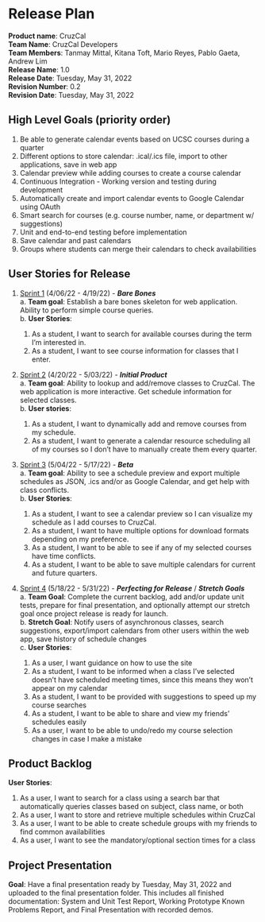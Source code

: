 # Release Plan
**Product name**: CruzCal<br>
**Team Name**: CruzCal Developers<br>
**Team Members**: Tanmay Mittal, Kitana Toft, Mario Reyes, Pablo Gaeta, Andrew Lim<br>
**Release Name**: 1.0<br>
**Release Date**: Tuesday, May 31, 2022<br>
**Revision Number**: 0.2<br>
**Revision Date**: Tuesday, May 31, 2022<br>

## High Level Goals (priority order)
1. Be able to generate calendar events based on UCSC courses during a quarter
1. Different options to store calendar: .ical/.ics file, import to other applications, save in web app
1. Calendar preview while adding courses to create a course calendar
1. Continuous Integration - Working version and testing during development
1. Automatically create and import calendar events to Google Calendar using OAuth
1. Smart search for courses (e.g. course number, name, or department w/ suggestions)
1. Unit and end-to-end testing before implementation
1. Save calendar and past calendars
1. Groups where students can merge their calendars to check availabilities

## User Stories for Release
1. [Sprint 1](#sprint-1-40622---41922---bare-bones) (4/06/22 - 4/19/22) - ***Bare Bones***<br>
    a. **Team goal**: Establish a bare bones skeleton for web application. Ability to perform simple course queries.<br>
    b. **User Stories**:
      1. As a student, I want to search for available courses during the term I’m interested in.
      1. As a student, I want to see course information for classes that I enter.

1. [Sprint 2](#sprint-2-42022---50322---initial-product) (4/20/22 - 5/03/22) - ***Initial Product***<br>
  a. **Team goal**: Ability to lookup and add/remove classes to CruzCal. The web application is more interactive. Get schedule information for selected classes.<br>
  b. **User stories**:
    1. As a student, I want to dynamically add and remove courses from my schedule.
    1. As a student, I want to generate a calendar resource scheduling all of my courses so I don’t have to manually create them every quarter.

1. [Sprint 3](#sprint-3-50422---51722---beta) (5/04/22 - 5/17/22) -  ***Beta***<br>
  a. **Team goal**: Ability to see a schedule preview and export multiple schedules as JSON, .ics and/or as Google Calendar, and get help with class conflicts.<br>
  b. **User Stories**:
    1. As a student, I want to see a calendar preview so I can visualize my schedule as I add courses to CruzCal.
    1. As a student, I want to have multiple options for download formats depending on my preference.
    1. As a student, I want to be able to see if any of my selected courses have time conflicts.
    1. As a student, I want to be able to save multiple calendars for current and future quarters.
1. [Sprint 4](#sprint-4-51822---53122---perfecting-for-release--stretch-goals) (5/18/22 - 5/31/22) - ***Perfecting for Release*** / ***Stretch Goals***<br>
  a. **Team Goal**: Complete the current backlog, add and/or update unit tests, prepare for final presentation, and optionally attempt our stretch goal once project release is ready for launch.<br>
  b. **Stretch Goal**: Notify users of asynchronous classes, search suggestions, export/import calendars from other users within the web app, save history of schedule changes<br>
  c. **User Stories**:
    1. As a user, I want guidance on how to use the site
    1. As a student, I want to be informed when a class I’ve selected doesn’t have scheduled meeting times, since this means they won’t appear on my calendar
    1. As a student, I want to be provided with suggestions to speed up my course searches
    1. As a student, I want to be able to share and view my friends’ schedules easily
    1. As a user, I want to be able to undo/redo my course selection changes in case I make a mistake

## Product Backlog
**User Stories**:
1. As a user, I want to search for a class using a search bar that automatically queries classes based on subject, class name, or both
1. As a user, I want to store and retrieve multiple schedules within CruzCal
1. As a user, I want to be able to create schedule groups with my friends to find common availabilities
1. As a user, I want to see the mandatory/optional section times for a class

## Project Presentation
**Goal**: Have a final presentation ready by Tuesday, May 31, 2022 and uploaded to the final presentation folder. This includes all finished documentation: System and Unit Test Report, Working Prototype Known Problems Report, and Final Presentation with recorded demos.
